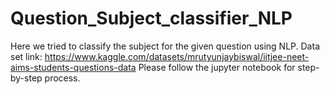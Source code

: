 # Question_Subject_classifier_NLP

Here we tried to classify the subject for the given question using NLP.
Data set link: https://www.kaggle.com/datasets/mrutyunjaybiswal/iitjee-neet-aims-students-questions-data
Please follow the jupyter notebook for step-by-step process.
